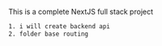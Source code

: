 
This is a complete NextJS full stack project

```bash
1. i will create backend api
2. folder base routing
```